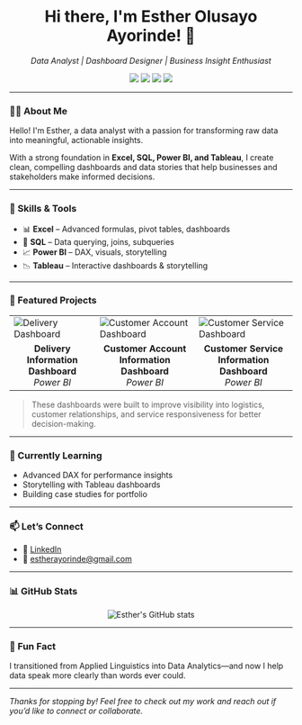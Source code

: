 <h1 align="center">Hi there, I'm Esther Olusayo Ayorinde! 👋</h1>

<p align="center">
  <em>Data Analyst | Dashboard Designer | Business Insight Enthusiast</em>
</p>

<p align="center">
  <img src="https://img.shields.io/badge/Excel-Expert-green?style=flat-square&logo=microsoft-excel&logoColor=white"/>
  <img src="https://img.shields.io/badge/SQL-Database-blue?style=flat-square&logo=postgresql&logoColor=white"/>
  <img src="https://img.shields.io/badge/Power%20BI-Interactive%20Dashboards-yellow?style=flat-square&logo=powerbi&logoColor=white"/>
  <img src="https://img.shields.io/badge/Tableau-Visual%20Analytics-blueviolet?style=flat-square&logo=tableau&logoColor=white"/>
</p>

---

### 👩‍💻 About Me

Hello! I'm Esther, a data analyst with a passion for transforming raw data into meaningful, actionable insights.

With a strong foundation in **Excel, SQL, Power BI, and Tableau**, I create clean, compelling dashboards and data stories that help businesses and stakeholders make informed decisions.

---

### 🌟 Skills & Tools

- 📊 **Excel** – Advanced formulas, pivot tables, dashboards
- 💾 **SQL** – Data querying, joins, subqueries
- 📈 **Power BI** – DAX, visuals, storytelling
- 📉 **Tableau** – Interactive dashboards & storytelling

---

### 🚀 Featured Projects

<table>
  <tr>
    <td><img src="https://via.placeholder.com/300x180?text=Delivery+Dashboard" alt="Delivery Dashboard"/></td>
    <td><img src="https://via.placeholder.com/300x180?text=Customer+Account+Dashboard" alt="Customer Account Dashboard"/></td>
    <td><img src="https://via.placeholder.com/300x180?text=Customer+Service+Dashboard" alt="Customer Service Dashboard"/></td>
  </tr>
  <tr>
    <td align="center"><strong>Delivery Information Dashboard</strong><br/><em>Power BI</em></td>
    <td align="center"><strong>Customer Account Information Dashboard</strong><br/><em>Power BI</em></td>
    <td align="center"><strong>Customer Service Information Dashboard</strong><br/><em>Power BI</em></td>
  </tr>
</table>

> These dashboards were built to improve visibility into logistics, customer relationships, and service responsiveness for better decision-making.

---

### 🧠 Currently Learning

- Advanced DAX for performance insights
- Storytelling with Tableau dashboards
- Building case studies for portfolio

---

### 📫 Let’s Connect

- 💼 [LinkedIn](https://www.linkedin.com/in/estherayorinde/)
- 📧 estherayorinde@gmail.com

---

### 📊 GitHub Stats

<p align="center">
  <img src="https://github-readme-stats.vercel.app/api?username=EstherAyorinde&show_icons=true&theme=gruvbox" alt="Esther's GitHub stats" />
</p>

---

### 🌟 Fun Fact

I transitioned from Applied Linguistics into Data Analytics—and now I help data speak more clearly than words ever could.

---

*Thanks for stopping by! Feel free to check out my work and reach out if you’d like to connect or collaborate.*


